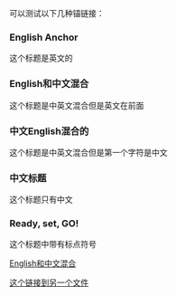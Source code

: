 
可以测试以下几种锚链接：
### English Anchor
这个标题是英文的

### English和中文混合
这个标题是中英文混合但是英文在前面

### 中文English混合的
这个标题是中英文混合但是第一个字符是中文

### 中文标题
这个标题只有中文

### Ready, set, GO!
这个标题中带有标点符号




[English和中文混合](#english和中文混合)

[这个链接到另一个文件](0.0TheRenderingPipline.md)
